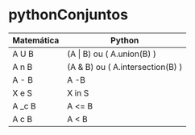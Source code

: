 # pythonConjuntos

| Matemática | Python                         |
|------------|--------------------------------|
| A U B      | (A \| B) ou ( A.union(B) )       |
| A n B      | (A & B) ou ( A.intersection(B) ) |
| A - B      | A -B                           |
| X e S      | X in S                         |
| A _c B     | A <= B                         |
| A c B      | A < B                          |
